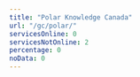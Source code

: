 ```yaml
---
title: "Polar Knowledge Canada"
url: "/gc/polar/"
servicesOnline: 0
servicesNotOnline: 2
percentage: 0
noData: 0
---
```

